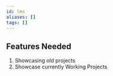 ```yaml
---
id: lms
aliases: []
tags: []
---
```


## Features Needed

1. Showcasing old projects
2. Showcase currently Working Projects
